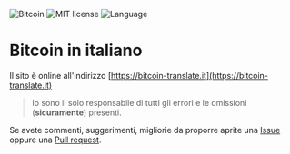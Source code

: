 ![Bitcoin](https://img.shields.io/badge/bitcoin-btc-orange) ![MIT license](https://img.shields.io/badge/license-MIT-blue) ![Language](https://img.shields.io/badge/language-ITA-green)

# Bitcoin in italiano

Il sito è online all'indirizzo [https://bitcoin-translate.it](https://bitcoin-translate.it)

> Io sono il solo responsabile di tutti gli errori e le omissioni (__sicuramente__) presenti.

Se avete commenti, suggerimenti, migliorie da proporre aprite una [Issue](https://github.com/citizen010/bitcoin-translate/issues) oppure una [Pull request](https://github.com/citizen010/bitcoin-translate/pulls).
